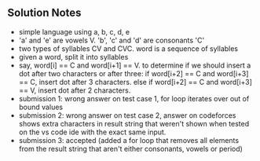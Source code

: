 ## Solution Notes

* simple language using a, b, c, d, e
* 'a' and 'e' are vowels V. 'b', 'c' and 'd' are consonants 'C'
* two types of syllables CV and CVC. word is a sequence of syllables
* given a word, split it into syllables
* say, word[i] == C and word[i+1] == V. to determine if we should insert a dot after two characters or after three: if word[i+2] == C and word[i+3] == C, insert dot after 3 characters. else if word[i+2] == C and word[i+3] == V, insert dot after 2 characters.
* submission 1: wrong answer on test case 1, for loop iterates over out of bound values
* submission 2: wrong answer on test case 2, answer on codeforces shows extra characters in result string that weren't shown when tested on the vs code ide with the exact same input.
* submission 3: accepted (added a for loop that removes all elements from the result string that aren't either consonants, vowels or period)